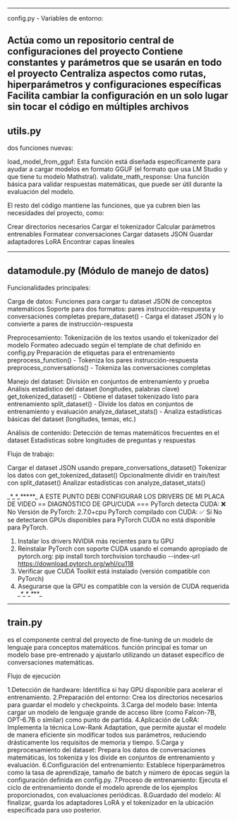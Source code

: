 -----------------
config.py - Variables de entorno:

Actúa como un repositorio central de configuraciones del proyecto 
Contiene constantes y parámetros que se usarán en todo el proyecto
Centraliza aspectos como rutas, hiperparámetros y configuraciones específicas
Facilita cambiar la configuración en un solo lugar sin tocar el código en múltiples archivos
-----------------
utils.py
-----------------
dos funciones nuevas:

load_model_from_gguf: Esta función está diseñada específicamente para ayudar a cargar modelos en formato GGUF 
(el formato que usa LM Studio y que tiene tu modelo Mathstral).
validate_math_response: Una función básica para validar respuestas matemáticas, que puede ser útil durante la evaluación del modelo.

El resto del código mantiene las funciones, que ya cubren bien las necesidades del proyecto, como:

Crear directorios necesarios
Cargar el tokenizador
Calcular parámetros entrenables
Formatear conversaciones
Cargar datasets JSON
Guardar adaptadores LoRA
Encontrar capas lineales

-------------
datamodule.py (Módulo de manejo de datos)
-------------
Funcionalidades principales:

Carga de datos:
Funciones para cargar tu dataset JSON de conceptos matemáticos
Soporte para dos formatos: pares instrucción-respuesta y conversaciones completas
prepare_dataset() - Carga el dataset JSON y lo convierte a pares de instrucción-respuesta

Preprocesamiento:
Tokenización de los textos usando el tokenizador del modelo
Formateo adecuado según el template de chat definido en config.py
Preparación de etiquetas para el entrenamiento
preprocess_function() - Tokeniza los pares instrucción-respuesta
preprocess_conversations() - Tokeniza las conversaciones completas

Manejo del dataset:
División en conjuntos de entrenamiento y prueba
Análisis estadístico del dataset (longitudes, palabras clave)
get_tokenized_dataset() - Obtiene el dataset tokenizado listo para entrenamiento
split_dataset() - Divide los datos en conjuntos de entrenamiento y evaluación
analyze_dataset_stats() - Analiza estadísticas básicas del dataset (longitudes, temas, etc.)

Análisis de contenido:
Detección de temas matemáticos frecuentes en el dataset
Estadísticas sobre longitudes de preguntas y respuestas


Flujo de trabajo:

Cargar el dataset JSON usando prepare_conversations_dataset()
Tokenizar los datos con get_tokenized_dataset()
Opcionalmente dividir en train/test con split_dataset()
Analizar estadísticas con analyze_dataset_stats()

*_*_*_*_*_*_*_*_*_**_*_*_
A ESTE PUNTO DEBI CONFIGURAR LOS DRIVERS DE MI PLACA DE VIDEO 
== DIAGNÓSTICO DE GPU/CUDA ===
PyTorch detecta CUDA: ❌ No
Versión de PyTorch: 2.7.0+cpu
PyTorch compilado con CUDA: ✅ Sí
No se detectaron GPUs disponibles para PyTorch
 CUDA no está disponible para PyTorch.
1. Instalar los drivers NVIDIA más recientes para tu GPU
2. Reinstalar PyTorch con soporte CUDA usando el comando apropiado de pytorch.org:
   pip install torch torchvision torchaudio --index-url https://download.pytorch.org/whl/cu118
3. Verificar que CUDA Toolkit está instalado (versión compatible con PyTorch)
4. Asegurarse que la GPU es compatible con la versión de CUDA requerida
*_*_*_*_*_*_*_*_*_**_


----------
train.py
----------
es el componente central del proyecto de fine-tuning de un modelo de lenguaje para conceptos matemáticos.
función principal es tomar un modelo base pre-entrenado y ajustarlo utilizando un dataset específico de conversaciones matemáticas.

Flujo de ejecución

1.Detección de hardware: Identifica si hay GPU disponible para acelerar el entrenamiento.
2.Preparación del entorno: Crea los directorios necesarios para guardar el modelo y checkpoints.
3.Carga del modelo base: Intenta cargar un modelo de lenguaje grande de acceso libre (como Falcon-7B, OPT-6.7B o similar) como punto de partida.
4.Aplicación de LoRA: Implementa la técnica Low-Rank Adaptation, que permite ajustar el modelo de manera eficiente sin modificar todos sus parámetros,
 reduciendo drásticamente los requisitos de memoria y tiempo.
5.Carga y preprocesamiento del dataset: Prepara los datos de conversaciones matemáticas, los tokeniza y los divide en conjuntos de entrenamiento y evaluación.
6.Configuración del entrenamiento: Establece hiperparámetros como la tasa de aprendizaje, tamaño de batch y número de épocas según la configuración definida en config.py.
7.Proceso de entrenamiento: Ejecuta el ciclo de entrenamiento donde el modelo aprende de los ejemplos proporcionados, con evaluaciones periódicas.
8.Guardado del modelo: Al finalizar, guarda los adaptadores LoRA y el tokenizador en la ubicación especificada para uso posterior.
